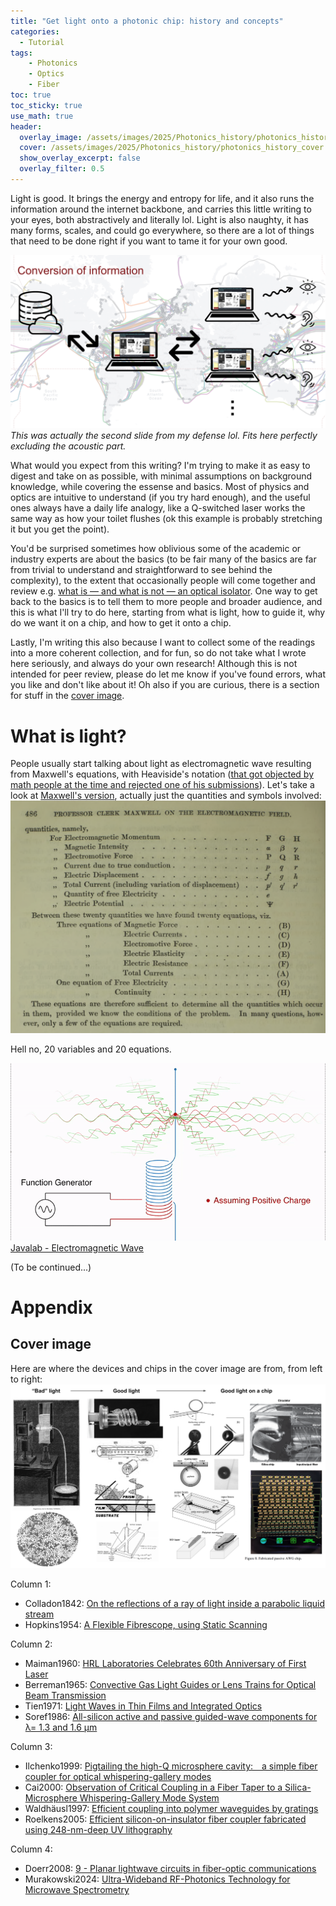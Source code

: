 ```yaml
---
title: "Get light onto a photonic chip: history and concepts"
categories:
  - Tutorial
tags:
    - Photonics
    - Optics
    - Fiber
toc: true
toc_sticky: true
use_math: true
header:
  overlay_image: /assets/images/2025/Photonics_history/photonics_history_cover.png
  cover: /assets/images/2025/Photonics_history/photonics_history_cover.png
  show_overlay_excerpt: false
  overlay_filter: 0.5
---
```



Light is good. It brings the energy and entropy for life, and it also runs the information around the internet backbone, and carries this little writing to your eyes, both abstractively and literally lol. Light is also naughty, it has many forms, scales, and could go everywhere, so there are a lot of things that need to be done right if you want to tame it for your own good. 

![info_flow_with_light](/assets/images/2025/Photonics_history/info_flow_with_light.png)
*This was actually the second slide from my defense lol. Fits here perfectly excluding the acoustic part.*

What would you expect from this writing? I'm trying to make it as easy to digest and take on as possible, with minimal assumptions on background knowledge, while covering the essense and basics. Most of physics and optics are intuitive to understand (if you try hard enough), and the useful ones always have a daily life analogy, like a Q-switched laser works the same way as how your toilet flushes (ok this example is probably stretching it but you get the point).

You'd be surprised sometimes how oblivious some of the academic or industry experts are about the basics (to be fair many of the basics are far from trivial to understand and straightforward to see behind the complexity), to the extent that occasionally people will come together and review e.g. [what is — and what is not — an optical isolator](https://www.nature.com/articles/nphoton.2013.185). One way to get back to the basics is to tell them to more people and broader audience, and this is what I'll try to do here, starting from what is light, how to guide it, why do we want it on a chip, and how to get it onto a chip.

Lastly, I'm writing this also because I want to collect some of the readings into a more coherent collection, and for fun, so do not take what I wrote here seriously, and always do your own research! Although this is not intended for peer review, please do let me know if you've found errors, what you like and don't like about it! Oh also if you are curious, there is a section for stuff in the [cover image](#cover-image).


# What is light?

People usually start talking about light as electromagnetic wave resulting from Maxwell's equations, with Heaviside's notation ([that got objected by math people at the time and rejected one of his submissions](https://doi.org/10.1063/PT.3.1788)). Let's take a look at [Maxwell's version](https://royalsocietypublishing.org/doi/abs/10.1098/rstl.1865.0008), actually just the quantities and symbols involved:
![maxwell1864-quantities](/assets/images/2025/Photonics_history/maxwell1864-quantities.png)

Hell no, 20 variables and 20 equations. 

![charge_em](/assets/images/2025/Photonics_history/charge_em_radiation.gif)
[Javalab - Electromagnetic Wave](https://javalab.org/en/electromagnetic_wave_en/)

(To be continued...)

# Appendix

## Cover image

Here are where the devices and chips in the cover image are from, from left to right:
![photonics_history_cover](/assets/images/2025/Photonics_history/photonics_history_cover.png)

Column 1:
- Colladon1842: [On the reflections of a ray of light inside a parabolic liquid stream](https://web.archive.org/web/20140222223427/http://www.ville-ge.ch/mhs/pdf/aide_colladon.pdf)
- Hopkins1954: [A Flexible Fibrescope, using Static Scanning](https://www.nature.com/articles/173039b0)

Column 2:
- Maiman1960: [HRL Laboratories Celebrates 60th Anniversary of First Laser](https://www.hrl.com/news/2020/05/11/hrl-laboratories-celebrates-60th-anniversary-of-first-laser)
- Berreman1965: [Convective Gas Light Guides or Lens Trains for Optical Beam Transmission](https://doi.org/10.1364/JOSA.55.000239)
- Tien1971: [Light Waves in Thin Films and Integrated Optics](https://doi.org/10.1364/AO.10.002395)
- Soref1986: [All-silicon active and passive guided-wave components for λ= 1.3 and 1.6 µm](https://doi.org/10.1109/JQE.1986.1073057)

Column 3:
- Ilchenko1999: [Pigtailing the high-Q microsphere cavity: a simple fiber coupler for optical whispering-gallery modes](https://doi.org/10.1364/OL.24.000723)
- Cai2000: [Observation of Critical Coupling in a Fiber Taper to a Silica-Microsphere Whispering-Gallery Mode System](https://doi.org/10.1103/PhysRevLett.85.74)
- Waldhäusl1997: [Efficient coupling into polymer waveguides by gratings](https://doi.org/10.1364/AO.36.009383)
- Roelkens2005: [Efficient silicon-on-insulator fiber coupler fabricated using 248-nm-deep UV lithography](https://doi.org/10.1109/LPT.2005.859132)

Column 4:
- Doerr2008: [9 - Planar lightwave circuits in fiber-optic communications](https://doi.org/10.1016/B978-0-12-374171-4.00009-5)
- Murakowski2024: [Ultra-Wideband RF-Photonics Technology for Microwave Spectrometry](https://doi.org/10.1109/JSTARS.2024.3452033)
